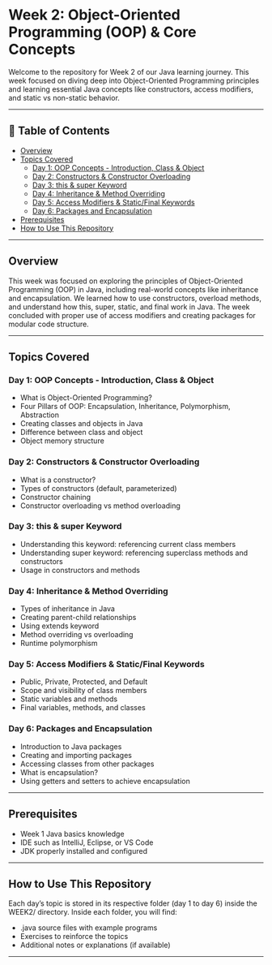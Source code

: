 # Week 2: Object-Oriented Programming (OOP) & Core Concepts

Welcome to the repository for Week 2 of our Java learning journey. This week focused on diving deep into Object-Oriented Programming principles and learning essential Java concepts like constructors, access modifiers, and static vs non-static behavior.

---

## 📑 Table of Contents

- [Overview](#overview)
- [Topics Covered](#topics-covered)
  - [Day 1: OOP Concepts - Introduction, Class & Object](#day-1-oop-concepts---introduction-class--object)
  - [Day 2: Constructors & Constructor Overloading](#day-2-constructors--constructor-overloading)
  - [Day 3: this & super Keyword](#day-3-this--super-keyword)
  - [Day 4: Inheritance & Method Overriding](#day-4-inheritance--method-overriding)
  - [Day 5: Access Modifiers & Static/Final Keywords](#day-5-access-modifiers--staticfinal-keywords)
  - [Day 6: Packages and Encapsulation](#day-6-packages-and-encapsulation)
- [Prerequisites](#prerequisites)
- [How to Use This Repository](#how-to-use-this-repository)

---

## Overview

This week was focused on exploring the principles of Object-Oriented Programming (OOP) in Java, including real-world concepts like inheritance and encapsulation. We learned how to use constructors, overload methods, and understand how this, super, static, and final work in Java. The week concluded with proper use of access modifiers and creating packages for modular code structure.

---

## Topics Covered

### Day 1: OOP Concepts - Introduction, Class & Object

- What is Object-Oriented Programming?
- Four Pillars of OOP: Encapsulation, Inheritance, Polymorphism, Abstraction
- Creating classes and objects in Java
- Difference between class and object
- Object memory structure

### Day 2: Constructors & Constructor Overloading

- What is a constructor?
- Types of constructors (default, parameterized)
- Constructor chaining
- Constructor overloading vs method overloading

### Day 3: this & super Keyword

- Understanding this keyword: referencing current class members
- Understanding super keyword: referencing superclass methods and constructors
- Usage in constructors and methods

### Day 4: Inheritance & Method Overriding

- Types of inheritance in Java
- Creating parent-child relationships
- Using extends keyword
- Method overriding vs overloading
- Runtime polymorphism

### Day 5: Access Modifiers & Static/Final Keywords

- Public, Private, Protected, and Default
- Scope and visibility of class members
- Static variables and methods
- Final variables, methods, and classes

### Day 6: Packages and Encapsulation

- Introduction to Java packages
- Creating and importing packages
- Accessing classes from other packages
- What is encapsulation?
- Using getters and setters to achieve encapsulation

---

## Prerequisites

- Week 1 Java basics knowledge
- IDE such as IntelliJ, Eclipse, or VS Code
- JDK properly installed and configured

---

## How to Use This Repository

Each day’s topic is stored in its respective folder (day 1 to day 6) inside the WEEK2/ directory. Inside each folder, you will find:
- .java source files with example programs
- Exercises to reinforce the topics
- Additional notes or explanations (if available)

---

